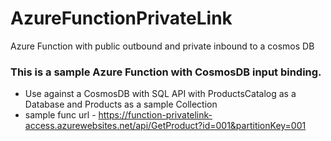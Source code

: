 # AzureFunctionPrivateLink
Azure Function with public outbound and private inbound to a cosmos DB


### This is a sample Azure Function with CosmosDB input binding.

* Use against a CosmosDB with SQL API with ProductsCatalog as a Database and Products as a sample Collection
* sample func url - https://function-privatelink-access.azurewebsites.net/api/GetProduct?id=001&partitionKey=001

